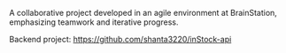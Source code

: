 A collaborative project developed in an agile environment at BrainStation, emphasizing teamwork and iterative progress.

Backend project: https://github.com/shanta3220/inStock-api
